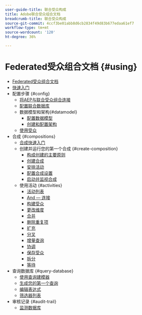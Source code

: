 ```yaml
---
user-guide-title: 联合受众构成
title: Adobe联合受众组合文档
breadcrumb-title: 联合受众构成
source-git-commit: 4ccf3be01abb8d6cb2834f49d83b677edaa61ef7
workflow-type: tm+mt
source-wordcount: '120'
ht-degree: 36%

---
```



# Federated受众组合文档 {#using}

+ [Federated受众组合文档](home.md)
+ [快速入门](chapter1/newfile.md)
+ 配置步骤 {#config}
   + [将AEP与联合受众组合连接](connections/destinations.md)
   + [配置联合数据库](connections/federated-db.md)
   + 数据模型和架构{#datamodel}
      + [配置数据模型](data-management/gs-models.md)
      + [创建和配置架构](customer/schemas.md)
   + [使用受众](customer/audiences.md)
+ 合成 {#compositions}
   + [合成快速入门](compositions/gs-compositions.md)
   + 创建并运行您的第一个合成 {#create-composition}
      + [构成创建的主要原则](compositions/gs-composition-creation.md)
      + [创建合成](compositions/create-composition.md)
      + [安排活动](compositions/orchestrate-activities.md)
      + [配置合成设置](compositions/composition-settings.md)
      + [启动并监视合成](compositions/start-monitor-composition.md)
   + 使用活动 {#activities}
      + [活动列表](compositions/activities/about-activities.md)
      + [And — 连接](compositions/activities/and-join.md)
      + [构建受众](compositions/activities/build-audience.md)
      + [更改维度](compositions/activities/change-dimension.md)
      + [合并](compositions/activities/combine.md)
      + [删除重复项](compositions/activities/deduplication.md)
      + [扩充](compositions/activities/enrichment.md)
      + [分叉](compositions/activities/fork.md)
      + [增量查询](compositions/activities/incremental-query.md)
      + [协调](compositions/activities/reconciliation.md)
      + [保存受众](compositions/activities/save-audience.md)
      + [拆分](compositions/activities/split.md)
      + [等待](compositions/activities/wait.md)
+ 查询数据库 {#query-database}
   + [使用查询建模器](query/query-modeler-overview.md)
   + [生成您的第一个查询](query/build-query.md)
   + [编辑表达式](query/expression-editor.md)
   + [筛选器列表](query/filter.md)
+ 审核记录 {#audit-trail}
   + [监测数据库](admin/audit-trail.md)